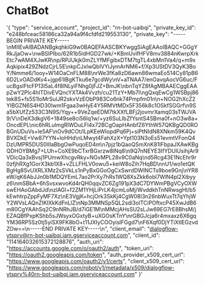 # ChatBot

'{
  "type": "service_account",
  "project_id": "rn-bot-uaibqi",
  "private_key_id": "e248bfceac58186ca32a94a9f4cfdfd219553130",
  "private_key": "-----BEGIN PRIVATE KEY-----\nMIIEvAIBADANBgkqhkiG9w0BAQEFAASCBKYwggSiAgEAAoIBAQC+GGgYRkJjaOw+\nwBSIPIbo/62R1b5ldHGD27wk/+KBmUvifHFV8mv3884nKwrpXrkEtc7wAM4XJwKR\np/RPJUkjk0mZLYfMFgibxDTM7tgTL4xbMn1Va4/q+m9xAqkipix429ZNdzCjrL5E\nkpCJxlwQblVYiJymArNM6+f/Xp3UStDV3QyK3BoY/Nmme6/1ooy+W14OaCnFLM88\nrWe3fKa8zD6awn86wmaEo514Cy81pB66D2LvOADdKv4+jgp61lBgKTku6e7gcdWy\nV+aTNAA7/enOavqAocVG6uc/FucBgsIFtcFP13l5aL4f8lNLyiFNhg0jFJZ+BmJK\nbnTqYZ8fAgMBAAECggEAApZwY2Plc4hITDivEVQncYXTAk4Vvzh/cu21TzY+Mb7l\ngQxqEwCg1WSBpj86tek8S+fs5S1loMrSulJR2skvVzEObP983Co6nk74Pmpfm01n\n+NOG2hXcZ2YIBGZN6S4HD30Iwm1Fgaa3wHyE4Y5RMVtMDx5F356k8c1OSkfSGGrf\n9Sa5bXUfZz533C3N9S/Yqy++9VeZqeEDM7tkXXfLBFj2jovmrXamq03sTWJVA9/V\nDeX3dkgV6+1849se8ci56Iq1w/+yz6SuLIbZfYsntS4SBma0f+nO3w8a+OncdEPL\nic6hRLulmgRIWDuLFl4x72BCgOapHAnbfZ6YthW57QKBgQD0ROBGnUDuVs+le5AF\nOv9dCOt/lLpKEeWIopdPq6Pj+siPtNIdN8XNkm59K4QvBVXDkE+Vw87YYN+loHHd\nLMwyt4FahXzX+Ypt103N3oEs51evmtVFonQ4DzUMPR5DUS0lIIaBbgOwPuqoED4m\n7pjz1bQaoQSmXnK81IFbpaJXAwKBgQDHOYBMg7+LUh+CoXE9bCTxrBGxrzw8lNq8\n9Q7nNEYE3IfYDUlUsihjAr9VDicQa3xBvsj1PUmwXhcgvRky+NGvMPL28v9C0aNq\nd5Rcg43E1NcEhr9r0zfjhRXg1GorX3kb1X8+vZLLFHLV0owu5+keiW8oZih7HqBD\nnU1/wo1etQKBgHg8SvUXRLXMz2sSVkLs1nPyBxGGoOgCxSwrdDWINCTs9boe9Gnj\nYR8eW/qK6AbJJn0b1MDQYEmL7ao2PrXy7hRs1WQ8XsZkk6obl7WlN4pl2Xibyyz6\nmSBbA+6hSvsxwvoKd4rQH0qqvZC6Zg191pX3dC7DYWmPBgVCyOXWswEHAoGAbdJd\nzlAGI+f2ZM1YHjLiPrLK4jcmLoMj/WvddkhTnNRwsgHI/b5kEwhtrpZppFyMF7Xz\nE3VgjK+hcjOrk3SkKj4CgW08l3n26nbWuxTt7qYhjWY2WVsLAQnZIKIXkKdFnLlZ\nNp3MMNSp5QL2sdi3olTCiPOftxcP45XwJdB6m80CgYAAhSq2C9nNRhJB/d7iGE1M\nMMcjAHsSU2sLJw69EG7rE8BhsM/jEZAQBfPxpKShb5sJWsyxOGxtyB+uXGOsKTnY\nrGBGJcja6r4mxaxz6X6gqYM36RP5Sz0tj5yiSX9FK8bO+t11JXIyCOOyisIFGgd7\nF6Xqf0DjYTiXtlEGzvdZOw==\n-----END PRIVATE KEY-----\n",
  "client_email": "dialogflow-ytsprv@rn-bot-uaibqi.iam.gserviceaccount.com",
  "client_id": "114164032615372128876",
  "auth_uri": "https://accounts.google.com/o/oauth2/auth",
  "token_uri": "https://oauth2.googleapis.com/token",
  "auth_provider_x509_cert_url": "https://www.googleapis.com/oauth2/v1/certs",
  "client_x509_cert_url": "https://www.googleapis.com/robot/v1/metadata/x509/dialogflow-ytsprv%40rn-bot-uaibqi.iam.gserviceaccount.com"
}'

